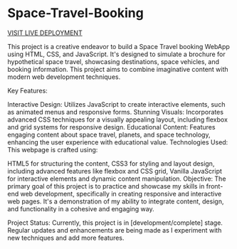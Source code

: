 # Space-Travel-Booking

<a href="https://space-travel-brochure-webpage.netlify.app/">VISIT LIVE DEPLOYMENT</a>


This project is a creative endeavor to build a Space Travel booking WebApp using HTML, CSS, and JavaScript. It's designed to simulate a brochure for hypothetical space travel, showcasing destinations, space vehicles, and booking information. This project aims to combine imaginative content with modern web development techniques.

Key Features:

Interactive Design: Utilizes JavaScript to create interactive elements, such as animated menus and responsive forms.
Stunning Visuals: Incorporates advanced CSS techniques for a visually appealing layout, including flexbox and grid systems for responsive design.
Educational Content: Features engaging content about space travel, planets, and space technology, enhancing the user experience with educational value.
Technologies Used:
This webpage is crafted using:

HTML5 for structuring the content,
CSS3 for styling and layout design, including advanced features like flexbox and CSS grid,
Vanilla JavaScript for interactive elements and dynamic content manipulation.
Objective:
The primary goal of this project is to practice and showcase my skills in front-end web development, specifically in creating responsive and interactive web pages. It's a demonstration of my ability to integrate content, design, and functionality in a cohesive and engaging way.

Project Status:
Currently, this project is in [development/complete] stage. Regular updates and enhancements are being made as I experiment with new techniques and add more features.

